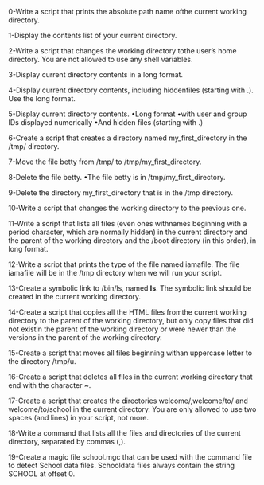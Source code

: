 0-Write a script that prints the absolute path name ofthe current working directory.

1-Display the contents list of your current directory.

2-Write a script that changes the working directory tothe user’s home directory. You are not allowed to use any shell variables.

3-Display current directory contents in a long format.

4-Display current directory contents, including hiddenfiles (starting with .). Use the long format.

5-Display current directory contents.
•Long format
•with user and group IDs displayed numerically
•And hidden files (starting with .)

6-Create a script that creates a directory named my_first_directory in the /tmp/ directory.

7-Move the file betty from /tmp/ to /tmp/my_first_directory.

8-Delete the file betty.
•The file betty is in /tmp/my_first_directory.

9-Delete the directory my_first_directory that is in the /tmp directory.

10-Write a script that changes the working directory to the previous one.

11-Write a script that lists all files (even ones withnames beginning with a period character, which are normally hidden) in the current directory and the parent of the working directory and the /boot directory (in this order), in long format.

12-Write a script that prints the type of the file named iamafile. The file iamafile will be in the /tmp directory when we will run your script.

13-Create a symbolic link to /bin/ls, named __ls__. The symbolic link should be created in the current working directory.

14-Create a script that copies all the HTML files fromthe current working directory to the parent of the working directory, but only copy files that did not existin the parent of the working directory or were newer than the versions in the parent of the working directory.

15-Create a script that moves all files beginning withan uppercase letter to the directory /tmp/u.

16-Create a script that deletes all files in the current working directory that end with the character ~.

17-Create a script that creates the directories welcome/,welcome/to/ and welcome/to/school in the current directory.
You are only allowed to use two spaces (and lines) in your script, not more.

18-Write a command that lists all the files and directories of the current directory, separated by commas (,).

19-Create a magic file school.mgc that can be used with the command file to detect School data files. Schooldata files always contain the string SCHOOL at offset 0.
